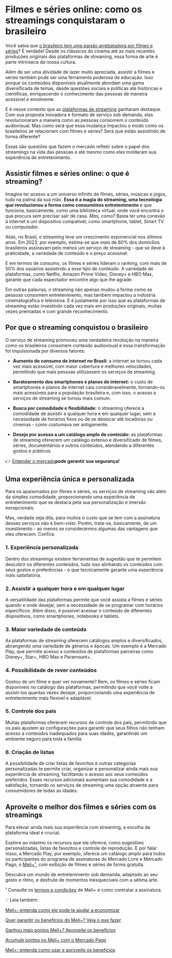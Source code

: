 # Filmes e séries online: como os streamings conquistaram o brasileiro

Você sabia que [o brasileiro tem uma paixão arrebatadora por filmes e séries](https://portalpopline.com.br/conteudo-em-video-atingiu-992-dos-brasileiros-no-1o-semestre-de-2023-aponta-kantar-ibope-media/)? É verdade! Desde os clássicos do cinema até as mais recentes produções originais das plataformas de streaming, essa forma de arte é parte intrínseca da nossa cultura.

Além de ser uma atividade de lazer muito apreciada, assistir a filmes e séries também pode ser uma ferramenta poderosa de educação. Isso porque os conteúdos disponíveis atualmente abordam uma gama diversificada de temas, desde questões sociais e políticas até históricas e científicas, enriquecendo o conhecimento das pessoas de maneira acessível e envolvente.

E é nesse contexto que as [plataformas de streaming](https://meubolso.mercadopago.com.br/meli-o-que-mudou-no-programa-de-recompensas-do-mercado-pago) ganharam destaque. Com sua proposta inovadora e formato de serviço sob demanda, elas revolucionaram a maneira como as pessoas consomem o conteúdo audiovisual. Mas como será que essa mudança impactou o modo como os brasileiros se relacionam com filmes e séries? Será que estão assistindo de forma diferente?

Essas são questões que fazem o mercado refletir sobre o papel dos streamings na vida das pessoas e até mesmo como eles moldaram sua experiência de entretenimento.

## Assistir filmes e séries online: o que é streaming?

Imagine ter acesso a um universo infinito de filmes, séries, músicas e jogos, tudo na palma da sua mão. **Essa é a magia do streaming, uma tecnologia que revolucionou a forma como consumimos entretenimento** e que funciona, basicamente, como uma biblioteca virtual, onde você encontra o que procura sem precisar sair de casa. *Mas, como?* Basta ter uma conexão à internet e um dispositivo compatível, como smartphone, tablet, Smart TV ou computador.

Aliás, no Brasil, o streaming teve um crescimento exponencial nos últimos anos. Em 2023, por exemplo, estima-se que mais de 60% dos domicílios brasileiros assinavam pelo menos um serviço de streaming - que se deve à praticidade, a variedade de conteúdo e o preço acessível.

E em termos de consumo, os filmes e séries lideram o ranking, com mais de 50% dos usuários assistindo a esse tipo de conteúdo. A variedade de plataformas, como Netflix, Amazon Prime Video, Disney+ e HBO Max, garante que cada espectador encontre algo que lhe agrade.

Em outras palavras, o streaming não apenas mudou a forma como as pessoas consomem entretenimento, mas também impactou a indústria cinematográfica e televisiva. E é justamente por isso que as plataformas de streaming estão investindo cada vez mais em produções originais, muitas vezes premiadas e com grande reconhecimento.

## Por que o streaming conquistou o brasileiro

O serviço de streaming promoveu uma verdadeira revolução na maneira como os brasileiros consomem conteúdo audiovisual e essa transformação foi impulsionada por diversos fatores:

- **Aumento do consumo de internet no Brasil:** a internet se tornou cada vez mais acessível, com maior cobertura e melhores velocidades, permitindo que mais pessoas utilizassem os serviços de streaming.

- **Barateamento dos smartphones e planos de internet:** o custo de smartphones e planos de internet caiu consideravelmente, tornando-os mais acessíveis para a população brasileira e, com isso, o acesso a serviços de streaming se tornou mais comum.

- **Busca por comodidade e flexibilidade:** o streaming oferece a comodidade de assistir a qualquer hora e em qualquer lugar, sem a necessidade de horários fixos ou de se deslocar até locadoras ou cinemas - como costumava ser antigamente. 

- **Desejo por acesso a um catálogo amplo de conteúdo:** as plataformas de streaming oferecem um catálogo extenso e diversificado de filmes, séries, documentários e outros conteúdos, atendendo a diferentes gostos e públicos.

👉 [Entender o mercado](https://meubolso.mercadopago.com.br/garanta-sua-seguranca-digital)**pode garantir sua segurança!**

## Uma experiência única e personalizada

Para os apaixonados por filmes e séries, os serviços de streaming vão além da simples comodidade, proporcionando uma experiência de entretenimento que se destaca pela sua personalização e imersão excepcionais.

Mas, verdade seja dita, para muitos o custo que se tem com a assinatura desses serviços não é bem-visto. Porém, trata-se, basicamente, de um investimento - ao menos se considerarmos algumas das vantagens que eles oferecem. Confira:

### 1. Experiência personalizada

Dentro dos streamings existem ferramentas de sugestão que te permitem descobrir os diferentes conteúdos, tudo isso alinhando os conteúdos com seus gostos e preferências - o que tecnicamente garante uma experiência mais satisfatória.

### 2. Assistir a qualquer hora e em qualquer lugar

A versatilidade das plataformas permite que você assista a filmes e séries quando e onde desejar, sem a necessidade de se programar com horários específicos. Além disso, é possível acessar o conteúdo de diferentes dispositivos, como smartphones, notebooks e tablets.

### 3. Maior variedade de conteúdo

As plataformas de streaming oferecem catálogos amplos e diversificados, abrangendo uma variedade de gêneros e épocas. Um exemplo é a Mercado Play, que permite acesso a conteúdos de plataformas parceiras como Disney+, Star+, HBO Max e Paramount+.

### 4. Possibilidade de rever conteúdos

Gostou de um filme e quer ver novamente? Bem, os filmes e séries ficam disponíveis no catálogo das plataformas, permitindo que você volte a assisti-los quantas vezes desejar, proporcionando uma experiência de entretenimento mais flexível e adaptável.

### 5. Controle dos pais

Muitas plataformas oferecem recursos de controle dos pais, permitindo que os pais ajustem as configurações para garantir que seus filhos não tenham acesso a conteúdos inadequados para suas idades, garantindo um ambiente seguro para toda a família.

### 6. Criação de listas

A possibilidade de criar listas de favoritos e outras categorias personalizadas te permite criar, organizar e personalizar ainda mais sua experiência de streaming, facilitando o acesso aos seus conteúdos preferidos. Esses recursos adicionais aumentam sua comodidade e a satisfação, tornando os serviços de streaming uma opção atraente para consumidores de todas as idades.

## Aproveite o melhor dos filmes e séries com os streamings

Para elevar ainda mais sua experiência com streaming, a escolha da plataforma ideal é crucial.

Explore ao máximo os recursos que ela oferece, como sugestões personalizadas, listas de favoritos e controle de reprodução. E por falar nisso, a Mercado Play, por exemplo, oferece um catálogo amplo para todos os participantes do programa de assinaturas do Mercado Livre e Mercado Pago, o [Meli+¹](https://meubolso.mercadopago.com.br/meli-o-que-mudou-no-programa-de-recompensas-do-mercado-pago), com exibição de filmes e séries de forma gratuita.

Descubra um mundo de entretenimento sob demanda, adaptado ao seu gosto e ritmo, e desfrute de momentos inesquecíveis com a sétima arte.

¹ Consulte os [termos e condições](https://www.mercadolivre.com.br/ajuda/30487) de Meli+ e como contratar a assinatura.

💡 Leia também:

[Meli+: entenda como ele pode te ajudar a economizar](https://meubolso.mercadopago.com.br/vantagens-do-mercado-pontos)

[Quer garantir os benefícios do Meli+? Veja o que fazer](https://meubolso.mercadopago.com.br/nivel-mercado-pontos)

[Ganhou mais pontos Meli+? Aproveite os benefícios](https://meubolso.mercadopago.com.br/mercado-pontos-como-aproveitar-beneficios)

[Acumule pontos no Meli+ com o Mercado Pago](https://meubolso.mercadopago.com.br/acumule-pontos-no-meli-com-mercado-pago)

[Meli+: entenda como usar e aproveite os benefícios](https://meubolso.mercadopago.com.br/meli-mais-entenda-como-usar-e-aproveite-os-beneficios)